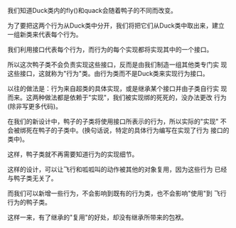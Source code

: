 我们知道Duck类内的fly()和quack会随着鸭子的不同而改变。

为了要把这两个行为从Duck类中分开，我们将把它们从Duck类中取出来，建立
一组新类来代表每个行为。

我们利用接口代表每个行为，而行为的每个实现都将实现其中的一个接口。

所以这次鸭子类不会负责实现这些接口，反而是由我们制造一组其他类专门实
现这些接口，这就称为"行为"类。由行为类而不是Duck类来实现行为接口。

以往的做法是：行为来自超类的具体实现，或是继承某个接口并由子类自行实
现而来。这两种做法都是依赖于"实现"，我们被实现绑的死死的，没办法更改
行为(除非写更多代码)。

在我们的新设计中，鸭子的子类将使用接口所表示的行为，所以实际的"实现"
不会被绑死在鸭子的子类中。(换句话说，特定的具体行为编写在实现了行为
接口的类中)。

这样，鸭子类就不再需要知道行为的实现细节。

这样的设计，可以让飞行和呱呱叫的动作被其他的对象复用，因为这些行为
已经与鸭子类无关了。

而我们可以新增一些行为，不会影响到既有的行为类，也不会影响"使用"到
飞行行为的鸭子类。

这样一来，有了继承的"复用"的好处，却没有继承所带来的包袱。